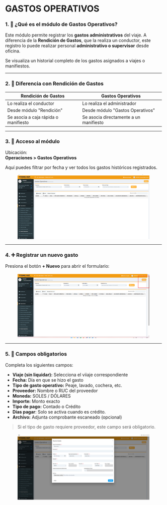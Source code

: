 # GASTOS OPERATIVOS

### 1. 🧾 ¿Qué es el módulo de Gastos Operativos?

Este módulo permite registrar los **gastos administrativos** del viaje. A diferencia de la **Rendición de Gastos**, que la realiza un conductor, este registro lo puede realizar personal **administrativo o supervisor** desde oficina.

Se visualiza un historial completo de los gastos asignados a viajes o manifiestos.

***

### 2. 🔄 Diferencia con Rendición de Gastos

| Rendición de Gastos                  | Gastos Operativos                      |
| ------------------------------------ | -------------------------------------- |
| Lo realiza el conductor              | Lo realiza el administrador            |
| Desde módulo "Rendición"             | Desde módulo "Gastos Operativos"       |
| Se asocia a caja rápida o manifiesto | Se asocia directamente a un manifiesto |

***

### 3. 📁 Acceso al módulo

Ubicación:\
**Operaciones > Gastos Operativos**

Aquí puedes filtrar por fecha y ver todos los gastos históricos registrados.

<figure><img src="../../../.gitbook/assets/image (344).png" alt=""><figcaption></figcaption></figure>

***

### 4. ➕ Registrar un nuevo gasto

Presiona el botón **+ Nuevo** para abrir el formulario:

<figure><img src="../../../.gitbook/assets/image (346).png" alt=""><figcaption></figcaption></figure>

***

### 5. 📝 Campos obligatorios

Completa los siguientes campos:

* **Viaje (sin liquidar):** Selecciona el viiaje correspondiente
* **Fecha:** Día en que se hizo el gasto
* **Tipo de gasto operativo:** Peaje, lavado, cochera, etc.
* **Proveedor:** Nombre o RUC del proveedor
* **Moneda:** SOLES / DÓLARES
* **Importe:** Monto exacto
* **Tipo de pago:** Contado o Crédito
* **Dias  pagar**: Solo se activa cuando es crédito.
* **Archivo:** Adjunta comprobante escaneado (opcional)

> Si el tipo de gasto requiere proveedor, este campo será obligatorio.

<figure><img src="../../../.gitbook/assets/image (347).png" alt=""><figcaption></figcaption></figure>
